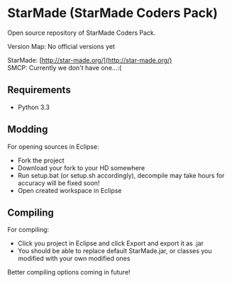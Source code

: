 StarMade (StarMade Coders Pack)
========

Open source repository of StarMade Coders Pack.

Version Map:
No official versions yet

StarMade: [http://star-made.org/](http://star-made.org/)                                                                   
SMCP: Currently we don't have one...:(

Requirements
-----------

* Python 3.3

Modding
-----------

For opening sources in Eclipse:
* Fork the project
* Download your fork to your HD somewhere
* Run setup.bat (or setup.sh accordingly), decompile may take hours for accuracy will be fixed soon!
* Open created workspace in Eclipse

Compiling
-----------

For compiling:
* Click you project in Eclipse and click Export and export it as .jar
* You should be able to replace default StarMade.jar, or classes you modified with your own modified ones

Better compiling options coming in future!
